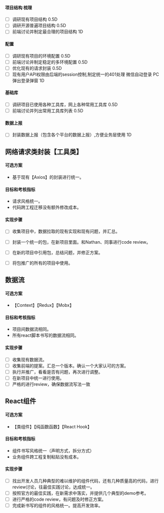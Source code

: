 #### 项目结构 梳理

* [ ] 调研现有项目结构 0.5D
* [ ] 调研开源普遍项目结构 0.5D
* [ ] 前端讨论并制定最合理的项目结构 1D

#### 配置

* [ ] 调研现有项目的环境配置 0.5D
* [ ] 前端讨论并制定稳定的多环境配置 0.5D
* [ ] 优化现有的请求封装 0.5D
* [ ] 现有用户API权限由后端的session控制,制定统一的401处理 微信自动登录 PC弹出登录弹窗 1D

#### 基础库

* [ ] 调研项目已使用各种工具库，网上各种常用工具库 0.5D
* [ ] 前端讨论并列出常用工具库列表 0.5D

#### 数据上报

* [ ] 封装数据上报（包含各个平台的数据上报）,方便业务层使用 1D

## 网络请求类封装【工具类】
#### 可选方案
- 基于现有【Axios】的封装进行统一。
#### 目标和考核指标
- 请求风格统一。
- 代码跨工程迁移没有额外修改成本。
#### 实现步骤
* [ ] 收集项目中，数据拉取的现有实现和现有问题，并汇总。
* [ ] 封装一个统一的包，在新项目里面。和Nathan、同事进行code review。
* [ ] 在新的项目中引用包，总结问题，并修正方案。
* [ ] 将包推广的所有的项目中使用。


## 数据流 
#### 可选方案
- 【Context】【Redux】【Mobx】
#### 目标和考核指标
- 项目间数据流相同。
- 所有react脚本书写的数据流相同。
#### 实现步骤
* [ ] 收集现有数据流。
* [ ] 收集前端的提案。汇总一个版本。确认一个大家认可的方案。
* [ ] 执行并推广，看看是否有问题，再次进行调整。
* [ ] 在新项目中统一进行使用。
* [ ] 严格的进行review，确保数据流写法一致

## React组件
#### 可选方案
- 【类组件】【纯函数函数】【React Hook】
#### 目标和考核指标
- 组件书写风格统一（声明方式，拆分方式）
- 业务组件跨工程复制粘贴没有成本。
#### 实现步骤
* [ ] 找出开发人员几种典型的难以维护的组件代码，还有几种质量高的代码，进行review讨论，往最佳实践讨论，达成统一。
* [ ] 按照官方的最佳实践，在新需求中落实，并提供几个典型的demo参考。
* [ ] 进行严格的code review，有问题及时修正方案。
* [ ] 完成新书写的组件的风格统一。提高开发效率。
